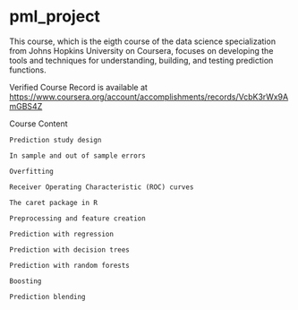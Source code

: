 # pml_project
This course, which is the eigth course of the data science specialization from Johns Hopkins University on Coursera, focuses on developing the tools and techniques for understanding, building, and testing prediction functions.

Verified Course Record is available at  https://www.coursera.org/account/accomplishments/records/VcbK3rWx9AmGBS4Z


Course Content

    Prediction study design
    
    In sample and out of sample errors
    
    Overfitting
    
    Receiver Operating Characteristic (ROC) curves
    
    The caret package in R
    
    Preprocessing and feature creation
    
    Prediction with regression
    
    Prediction with decision trees
    
    Prediction with random forests
    
    Boosting
    
    Prediction blending

